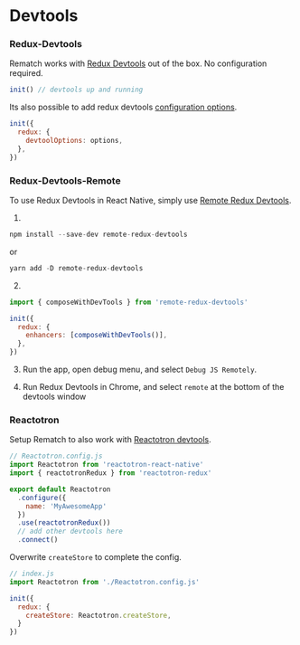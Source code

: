 # Devtools

### Redux-Devtools

Rematch works with [Redux Devtools](https://github.com/zalmoxisus/redux-devtools-extension) out of the box. No configuration required.

```js
init() // devtools up and running
```

Its also possible to add redux devtools [configuration options](https://github.com/zalmoxisus/redux-devtools-extension/blob/master/docs/API/Arguments.md).

```js
init({
  redux: {
    devtoolOptions: options,
  },
})
```

### Redux-Devtools-Remote

To use Redux Devtools in React Native, simply use [Remote Redux Devtools](https://github.com/zalmoxisus/remote-redux-devtools).

1.

```js
npm install --save-dev remote-redux-devtools
```

or

```js
yarn add -D remote-redux-devtools
```

2.

```js
import { composeWithDevTools } from 'remote-redux-devtools'

init({
  redux: {
    enhancers: [composeWithDevTools()],
  },
})
```

3. Run the app, open debug menu, and select `Debug JS Remotely`.

4. Run Redux Devtools in Chrome, and select `remote` at the bottom of the devtools window


### Reactotron

Setup Rematch to also work with [Reactotron devtools](https://github.com/infinitered/reactotron).

```js
// Reactotron.config.js
import Reactotron from 'reactotron-react-native'
import { reactotronRedux } from 'reactotron-redux'

export default Reactotron
  .configure({
    name: 'MyAwesomeApp'
  })
  .use(reactotronRedux())
  // add other devtools here
  .connect()
```

Overwrite `createStore` to complete the config.

```js
// index.js
import Reactotron from './Reactotron.config.js'

init({
  redux: {
    createStore: Reactotron.createStore,
  }
})
```
